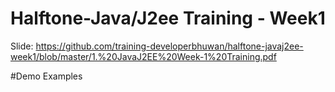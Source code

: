 # Halftone-Java/J2ee Training - Week1
Slide: https://github.com/training-developerbhuwan/halftone-javaj2ee-week1/blob/master/1.%20JavaJ2EE%20Week-1%20Training.pdf

#Demo Examples
